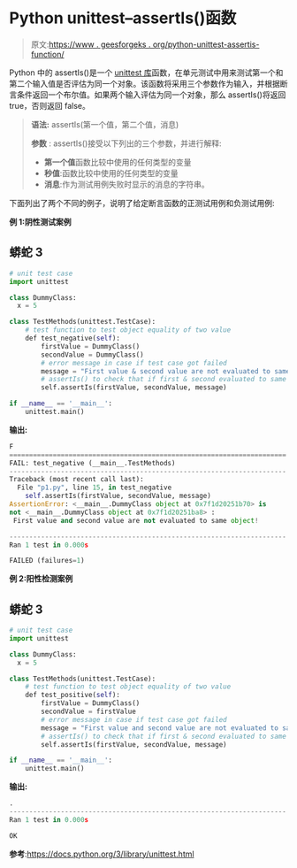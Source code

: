 # Python unittest–assertIs()函数

> 原文:[https://www . geesforgeks . org/python-unittest-assertis-function/](https://www.geeksforgeeks.org/python-unittest-assertis-function/)

Python 中的 assertIs()是一个 [unittest 库](https://www.geeksforgeeks.org/unit-testing-python-unittest/)函数，在单元测试中用来测试第一个和第二个输入值是否评估为同一个对象。该函数将采用三个参数作为输入，并根据断言条件返回一个布尔值。如果两个输入评估为同一个对象，那么 assertIs()将返回 true，否则返回 false。

> **语法:** assertIs(第一个值，第二个值，消息)
> 
> **参数** : assertIs()接受以下列出的三个参数，并进行解释:
> 
> *   **第一个值**函数比较中使用的任何类型的变量
> *   **秒值**:函数比较中使用的任何类型的变量
> *   **消息**:作为测试用例失败时显示的消息的字符串。

下面列出了两个不同的例子，说明了给定断言函数的正测试用例和负测试用例:

**例 1:阴性测试案例**

## 蟒蛇 3

```py
# unit test case
import unittest

class DummyClass:
  x = 5

class TestMethods(unittest.TestCase):
    # test function to test object equality of two value
    def test_negative(self):
        firstValue = DummyClass()
        secondValue = DummyClass()
        # error message in case if test case got failed
        message = "First value & second value are not evaluated to same object !"
        # assertIs() to check that if first & second evaluated to same object
        self.assertIs(firstValue, secondValue, message)

if __name__ == '__main__':
    unittest.main()
```

**输出:**

```py
F
======================================================================
FAIL: test_negative (__main__.TestMethods)
----------------------------------------------------------------------
Traceback (most recent call last):
  File "p1.py", line 15, in test_negative
    self.assertIs(firstValue, secondValue, message)
AssertionError: <__main__.DummyClass object at 0x7f1d20251b70> is 
not <__main__.DummyClass object at 0x7f1d20251ba8> :
 First value and second value are not evaluated to same object!

----------------------------------------------------------------------
Ran 1 test in 0.000s

FAILED (failures=1)

```

**例 2:阳性检测案例**

## 蟒蛇 3

```py
# unit test case
import unittest

class DummyClass:
  x = 5

class TestMethods(unittest.TestCase):
    # test function to test object equality of two value
    def test_positive(self):
        firstValue = DummyClass()
        secondValue = firstValue
        # error message in case if test case got failed
        message = "First value and second value are not evaluated to same object !"
        # assertIs() to check that if first & second evaluated to same object
        self.assertIs(firstValue, secondValue, message)

if __name__ == '__main__':
    unittest.main()
```

**输出:**

```py
.
----------------------------------------------------------------------
Ran 1 test in 0.000s

OK

```

**参考**:https://docs.python.org/3/library/unittest.html
